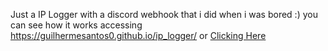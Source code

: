 Just a IP Logger with a discord webhook that i did when i was bored :) you can see how it works accessing https://guilhermesantos0.github.io/ip_logger/ or <a href="https://guilhermesantos0.github.io/ip_logger/">Clicking Here</a> 
